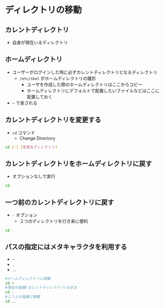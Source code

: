 # ディレクトリの移動

## カレントディレクトリ

* 自身が現在いるディレクトリ

## ホームディレクトリ

* ユーザーがログインした時に必ずカレントディレクトリとなるディレクトリ
    * `/etc/skel` がホームディレクトリの雛形
        * ユーザを作成した際のホームディレクトリはここからコピー
        * ホームディレクトリにデフォルトで配置したいファイルなどはここに配置しておく
* `~` で表される

## カレントディレクトリを変更する

* `cd` コマンド
    * Change Directory

```bash
cd [-] [変更先ディレクトリ]
```

## カレントディレクトリをホームディレクトリに戻す

* オプションなしで実行

```bash
cd
```

## 一つ前のカレントディレクトリに戻す

* `-` オプション
    * ２つのディレクトリを行き来に便利

```bash
cd -
```

## パスの指定にはメタキャラクタを利用する

* `~`
* `.`
* `..`

```bash
#ホームディレクトリに移動
cd ~
#現在の階層(カレントディレクトリ)のまま
cd .
#１つ上の階層に移動
cd ..
```
